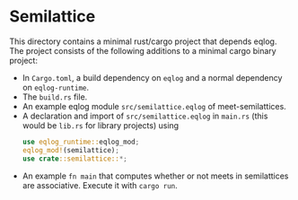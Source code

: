 # Semilattice

This directory contains a minimal rust/cargo project that depends eqlog.
The project consists of the following additions to a minimal cargo binary project:
* In `Cargo.toml`, a build dependency on `eqlog` and a normal dependency on `eqlog-runtime`.
* The `build.rs` file.
* An example eqlog module `src/semilattice.eqlog` of meet-semilattices.
* A declaration and import of `src/semilattice.eqlog` in `main.rs` (this would be `lib.rs` for library projects) using 
  ```rust
  use eqlog_runtime::eqlog_mod;
  eqlog_mod!(semilattice);
  use crate::semilattice::*;
  ```
* An example `fn main` that computes whether or not meets in semilattices are associative.
  Execute it with `cargo run`.
